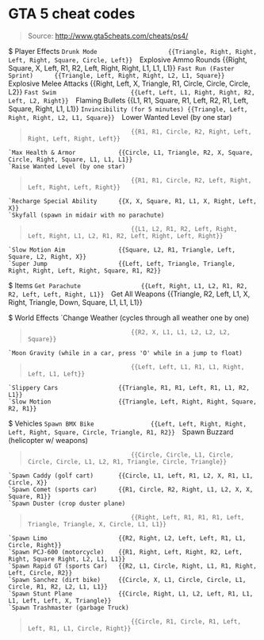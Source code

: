 # GTA 5 cheat codes

> Source: http://www.gta5cheats.com/cheats/ps4/

$ Player Effects
    `Drunk Mode                    {{Triangle, Right, Right, Left, Right, Square, Circle, Left}} 
    `Explosive Ammo Rounds         {{Right, Square, X, Left, R1, R2, Left, Right, Right, L1, L1, L1}} 
    `Fast Run (Faster Sprint)      {{Triangle, Left, Right, Right, L2, L1, Square}} 
    `Explosive Melee Attacks       {{Right, Left, X, Triangle, R1, Circle, Circle, Circle, L2}} 
    `Fast Swim                     {{Left, Left, L1, Right, Right, R2, Left, L2, Right}} 
    `Flaming Bullets               {{L1, R1, Square, R1, Left, R2, R1, Left, Square, Right, L1, L1}} 
    `Invincibility (for 5 minutes) {{Triangle, Left, Right, Right, L2, L1, Square}} 
    `Lower Wanted Level (by one star)
>                                  {{R1, R1, Circle, R2, Right, Left, Right, Left, Right, Left}} 
    `Max Health & Armor            {{Circle, L1, Triangle, R2, X, Square, Circle, Right, Square, L1, L1, L1}} 
    `Raise Wanted Level (by one star)
>                                  {{R1, R1, Circle, R2, Left, Right, Left, Right, Left, Right}} 
    `Recharge Special Ability      {{X, X, Square, R1, L1, X, Right, Left, X}} 
    `Skyfall (spawn in midair with no parachute)
>                                  {{L1, L2, R1, R2, Left, Right, Left, Right, L1, L2, R1, R2, Left, Right, Left, Right}} 
    `Slow Motion Aim               {{Square, L2, R1, Triangle, Left, Square, L2, Right, X}} 
    `Super Jump                    {{Left, Left, Triangle, Triangle, Right, Right, Left, Right, Square, R1, R2}} 

$ Items
    `Get Parachute                 {{Left, Right, L1, L2, R1, R2, R2, Left, Left, Right, L1}} 
    `Get All Weapons               {{Triangle, R2, Left, L1, X, Right, Triangle, Down, Square, L1, L1, L1}} 

$ World Effects
    `Change Weather (cycles through all weather one by one)
>                                  {{R2, X, L1, L1, L2, L2, L2, Square}} 
    `Moon Gravity (while in a car, press 'O' while in a jump to float)
>                                  {{Left, Left, L1, R1, L1, Right, Left, L1, Left}} 
    `Slippery Cars                 {{Triangle, R1, R1, Left, R1, L1, R2, L1}} 
    `Slow Motion                   {{Triangle, Left, Right, Right, Square, R2, R1}} 

$ Vehicles
    `Spawn BMX Bike                {{Left, Left, Right, Right, Left, Right, Square, Circle, Triangle, R1, R2}} 
    `Spawn Buzzard (helicopter w/ weapons)
>                                  {{Circle, Circle, L1, Circle, Circle, Circle, L1, L2, R1, Triangle, Circle, Triangle}} 
    `Spawn Caddy (golf cart)       {{Circle, L1, Left, R1, L2, X, R1, L1, Circle, X}} 
    `Spawn Comet (sports car)      {{R1, Circle, R2, Right, L1, L2, X, X, Square, R1}} 
    `Spawn Duster (crop duster plane)
>                                  {{Right, Left, R1, R1, R1, Left, Triangle, Triangle, X, Circle, L1, L1}} 
    `Spawn Limo                    {{R2, Right, L2, Left, Left, R1, L1, Circle, Right}} 
    `Spawn PCJ-600 (motorcycle)    {{R1, Right, Left, Right, R2, Left, Right, Square Right, L2, L1, L1}} 
    `Spawn Rapid GT (sports Car)   {{R2, L1, Circle, Right, L1, R1, Right, Left, Circle, R2}} 
    `Spawn Sanchez (dirt bike)     {{Circle, X, L1, Circle, Circle, L1, Circle, R1, R2, L2, L1, L1}} 
    `Spawn Stunt Plane             {{Circle, Right, L1, L2, Left, R1, L1, L1, Left, Left, X, Triangle}} 
    `Spawn Trashmaster (garbage Truck)
>                                  {{Circle, R1, Circle, R1, Left, Left, R1, L1, Circle, Right}} 

